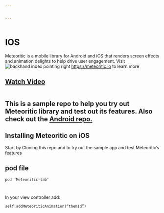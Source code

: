```yaml
---


---
```


<p><img src="https://d2mxuefqeaa7sj.cloudfront.net/s_4F771F769096EE6EDB712E8AF4AF4302AE6A389FE925C26583BAD1B21CA44E72_1552205499003_Covers.png" alt=""></p>
<h1 id="ios"><strong>IOS</strong></h1>
<p>Meteoritic is a mobile library for Android and iOS that renders screen effects and animation delights to help drive user engagement. Visit <img src="https://paper.dropboxstatic.com/static/img/ace/emoji/1f449.png?version=3.1.2" alt="backhand index pointing right" title="backhand index pointing right">  <a href="https://meteoritic.io">https://meteoritic.io</a> to learn more</p>
<h2 id="watch-video"><a href="https://www.youtube.com/watch?v=vJ44sbieN9o&amp;feature=youtu.be">Watch Video</a></h2>
<p><img src="https://d2mxuefqeaa7sj.cloudfront.net/s_BA7530E4BD98B6BA75BDBC3F98D63BE732EC542E67CA0C167FE79685411A5908_1547883458665_Box-Of-Gifts.gif" alt=""><img src="https://d2mxuefqeaa7sj.cloudfront.net/s_BA7530E4BD98B6BA75BDBC3F98D63BE732EC542E67CA0C167FE79685411A5908_1547883533002_Dangling-Astronaut-.gif" alt=""><img src="https://d2mxuefqeaa7sj.cloudfront.net/s_BA7530E4BD98B6BA75BDBC3F98D63BE732EC542E67CA0C167FE79685411A5908_1547883922082_jumping-Sports.gif" alt=""></p>
<h2 id="this-is-a-sample-repo-to-help-you-try-out-meteoritic-library-and-test-out-its-features.-also-check-out-the-android-repo.">This is a sample repo to help you try out Meteoritic library and test out its features. Also check out the <a href="https://github.com/MeteoriticLab/MeteoriticSample-Android">Android repo.</a></h2>
<h2 id="installing-meteoritic-on-ios">Installing Meteoritic on iOS</h2>
<p>Start by Cloning this repo and to try out the sample app and test Meteoritic’s features</p>
<h2 id="pod-file"><strong>pod file</strong></h2>
<p><code>pod ‘Meteoritic-lab’</code></p>
<p><img src="https://d2mxuefqeaa7sj.cloudfront.net/s_26AB05759796B9D16CB147B31829F2C1ECF81E79DF5D1294BEF321A2BB814E39_1551197981896_Screen+Shot+2019-02-26+at+6.00.50+PM.png" alt=""></p>
<p><img src="https://d2mxuefqeaa7sj.cloudfront.net/s_4F771F769096EE6EDB712E8AF4AF4302AE6A389FE925C26583BAD1B21CA44E72_1551961127953_Screen+Shot+2019-02-26+at+6.05.12+PM.png" alt=""></p>
<p>In your view controller add:</p>
<p><code>self.addMeteoriticAnimation(“themId”)</code></p>
<p><img src="https://d2mxuefqeaa7sj.cloudfront.net/s_26AB05759796B9D16CB147B31829F2C1ECF81E79DF5D1294BEF321A2BB814E39_1551198092543_Screen+Shot+2019-02-26+at+6.03.01+PM.png" alt=""></p>
<p><img src="https://d2mxuefqeaa7sj.cloudfront.net/s_4F771F769096EE6EDB712E8AF4AF4302AE6A389FE925C26583BAD1B21CA44E72_1551961173669_Screen+Shot+2019-02-26+at+6.08.13+PM.png" alt=""></p>

